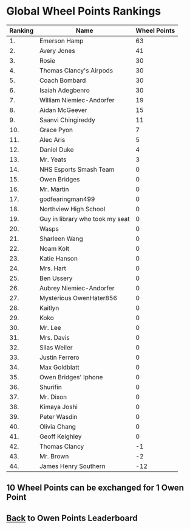 # Global Wheel Points Rankings

|Ranking|Name|Wheel Points|
| ----------- | ----------- | ----------- |
|1.|Emerson Hamp|63|
|2.|Avery Jones|41|
|3.|Rosie|30|
|4.|Thomas Clancy's Airpods|30|
|5.|Coach Bombard|30|
|6.|Isaiah Adegbenro|30|
|7.|William Niemiec-Andorfer|19|
|8.|Aidan McGeever|15|
|9.|Saanvi Chingireddy|11|
|10.|Grace Pyon|7|
|11.|Alec Aris|5|
|12.|Daniel Duke|4|
|13.|Mr. Yeats|3|
|14.|NHS Esports Smash Team|0|
|15.|Owen Bridges|0|
|16.|Mr. Martin|0|
|17.|godfearingman499|0|
|18.|Northview High School|0|
|19.|Guy in library who took my seat|0|
|20.|Wasps|0|
|21.|Sharleen Wang|0|
|22.|Noam Kolt|0|
|23.|Katie Hanson|0|
|24.|Mrs. Hart|0|
|25.|Ben Ussery|0|
|26.|Aubrey Niemiec-Andorfer|0|
|27.|Mysterious OwenHater856|0|
|28.|Kaitlyn|0|
|29.|Koko|0|
|30.|Mr. Lee|0|
|31.|Mrs. Davis|0|
|32.|Silas Weiler|0|
|33.|Justin Ferrero|0|
|34.|Max Goldblatt|0|
|35.|Owen Bridges' Iphone|0|
|36.|Shurifin|0|
|37.|Mr. Dixon|0|
|38.|Kimaya Joshi|0|
|39.|Peter Wasdin|0|
|40.|Olivia Chang|0|
|41.|Geoff Keighley|0|
|42.|Thomas Clancy|-1|
|43.|Mr. Brown|-2|
|44.|James Henry Southern|-12|

## 10 Wheel Points can be exchanged for 1 Owen Point

## [Back](../) to Owen Points Leaderboard